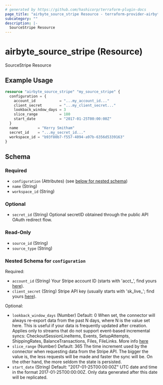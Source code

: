 ```yaml
---
# generated by https://github.com/hashicorp/terraform-plugin-docs
page_title: "airbyte_source_stripe Resource - terraform-provider-airbyte"
subcategory: ""
description: |-
  SourceStripe Resource
---
```


# airbyte_source_stripe (Resource)

SourceStripe Resource

## Example Usage

```terraform
resource "airbyte_source_stripe" "my_source_stripe" {
  configuration = {
    account_id           = "...my_account_id..."
    client_secret        = "...my_client_secret..."
    lookback_window_days = 3
    slice_range          = 180
    start_date           = "2017-01-25T00:00:00Z"
  }
  name         = "Kerry Smitham"
  secret_id    = "...my_secret_id..."
  workspace_id = "b93f80b7-f557-4094-a97b-6356d5339163"
}
```

<!-- schema generated by tfplugindocs -->
## Schema

### Required

- `configuration` (Attributes) (see [below for nested schema](#nestedatt--configuration))
- `name` (String)
- `workspace_id` (String)

### Optional

- `secret_id` (String) Optional secretID obtained through the public API OAuth redirect flow.

### Read-Only

- `source_id` (String)
- `source_type` (String)

<a id="nestedatt--configuration"></a>
### Nested Schema for `configuration`

Required:

- `account_id` (String) Your Stripe account ID (starts with 'acct_', find yours <a href="https://dashboard.stripe.com/settings/account">here</a>).
- `client_secret` (String) Stripe API key (usually starts with 'sk_live_'; find yours <a href="https://dashboard.stripe.com/apikeys">here</a>).

Optional:

- `lookback_window_days` (Number) Default: 0
When set, the connector will always re-export data from the past N days, where N is the value set here. This is useful if your data is frequently updated after creation. Applies only to streams that do not support event-based incremental syncs: CheckoutSessionLineItems,  Events, SetupAttempts, ShippingRates, BalanceTransactions, Files, FileLinks. More info <a href="https://docs.airbyte.com/integrations/sources/stripe#requirements">here</a>
- `slice_range` (Number) Default: 365
The time increment used by the connector when requesting data from the Stripe API. The bigger the value is, the less requests will be made and faster the sync will be. On the other hand, the more seldom the state is persisted.
- `start_date` (String) Default: "2017-01-25T00:00:00Z"
UTC date and time in the format 2017-01-25T00:00:00Z. Only data generated after this date will be replicated.


